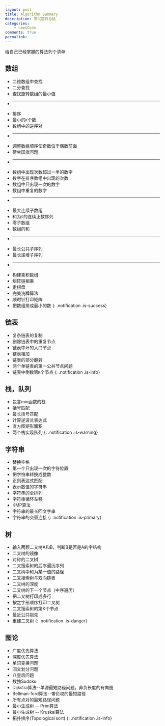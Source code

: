 ```yaml
---
layout: post
title: Algorithm Summary
description: 面试题目总结
categories:
    - LeetCode
comments: true
permalink: 
---
```

给自己已经掌握的算法列个清单

## 数组
  *  二维数组中查找
  *  二分查找
  *  查找旋转数组的最小值
  *  ---
  *  排序
  *  最小的`K`个数
  *  数组中的逆序对
  *	 ---
  *  调整数组顺序使奇数位于偶数前面
  *  荷兰国旗问题
  *  ---
  *  数组中出现次数超过一半的数字
  *  数字在排序数组中出现的次数
  *  数组中只出现一次的数字
  *  数组中重复的数字
  *  ---
  *  最大连续子数组
  *  和为`S`的连续正数序列
  *  零子数组
  *  数组的和
  *  ---
  *  最长公共子序列
  *  最长递增子序列
  *  ---
  *  构建乘积数组
  *  矩阵链相乘
  *  走棋盘
  *  完美洗牌算法
  *  顺时针打印矩阵
  *  把数组排成最小的数
{: .notification .is-success}

## 链表
  *  复杂链表的复制
  *  删除链表中的重复节点
  *  链表中环的入口节点
  *  链表相加
  *  链表的部分翻转
  *  两个单链表的第一公共节点问题
  *  链表中倒数第`K`个节点
{: .notification .is-info}

## 栈，队列
  *  包含min函数的栈
  *  括号匹配
  *  最长括号匹配
  *  计算逆波兰表达式
  *  直方图矩形面积
  *  两个栈实现队列
{: .notification .is-warning}

## 字符串
  *  替换空格
  *  第一个只出现一次的字符位置
  *  把字符串转换成整数
  *  正则表达式匹配
  *  表示数值的字符串
  *  字符串的全排列
  *  字符串循环左移
  *  KMP算法
  *  字符串的最长回文字串
  *  字符串的交替连接
{: .notification .is-primary}

## 树
  *  输入两颗二叉树A和B，判断B是否是A的字结构
  *  二叉树的镜像
  *  对称的二叉树
  *  二叉搜索树的后序遍历序列
  *  二叉树中和为某一值的路径
  *  二叉搜索树与双向链表
  *  二叉树的深度
  *  二叉树的下一个节点（中序遍历）
  *  把二叉树打印成多行
  *  按之字形顺序打印二叉树
  *  二叉搜索树的第K个节点
  *  最近公共祖先
  *  重建二叉树
{: .notification .is-danger}

## 图论
  *  广度优先算法
  *  深度优先算法
  *  单词变换问题
  *  回文划分问题
  *  八皇后问题
  *  数独Sudoku
  *  Dijkstra算法--单源最短路径问题，非负长度的有向图
  *  Bellman-ford算法--带负权的最短路径
  *  所有点对的最短路径问题
  *  最小生成树 -- Prim算法
  *  最小生成树 -- Kruskal算法
  *  拓扑排序(Topological sort)
{: .notification .is-info}


